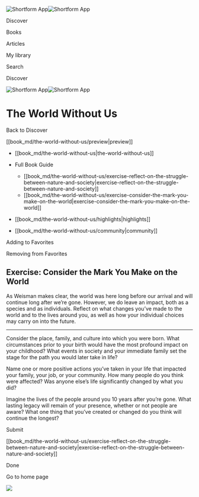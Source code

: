 ![Shortform App](/img/logo.36a2399e.svg)![Shortform App](/img/logo-dark.70c1b072.svg)

Discover

Books

Articles

My library

Search

Discover

![Shortform App](/img/logo.36a2399e.svg)![Shortform App](/img/logo-dark.70c1b072.svg)

# The World Without Us

Back to Discover

[[book_md/the-world-without-us/preview|preview]]

  * [[book_md/the-world-without-us|the-world-without-us]]
  * Full Book Guide

    * [[book_md/the-world-without-us/exercise-reflect-on-the-struggle-between-nature-and-society|exercise-reflect-on-the-struggle-between-nature-and-society]]
    * [[book_md/the-world-without-us/exercise-consider-the-mark-you-make-on-the-world|exercise-consider-the-mark-you-make-on-the-world]]
  * [[book_md/the-world-without-us/highlights|highlights]]
  * [[book_md/the-world-without-us/community|community]]



Adding to Favorites 

Removing from Favorites 

## Exercise: Consider the Mark You Make on the World

As Weisman makes clear, the world was here long before our arrival and will continue long after we’re gone. However, we do leave an impact, both as a species and as individuals. Reflect on what changes you’ve made to the world and to the lives around you, as well as how your individual choices may carry on into the future.

* * *

Consider the place, family, and culture into which you were born. What circumstances prior to your birth would have the most profound impact on your childhood? What events in society and your immediate family set the stage for the path you would later take in life?

Name one or more positive actions you’ve taken in your life that impacted your family, your job, or your community. How many people do you think were affected? Was anyone else’s life significantly changed by what you did?

Imagine the lives of the people around you 10 years after you’re gone. What lasting legacy will remain of your presence, whether or not people are aware? What one thing that you’ve created or changed do you think will continue the longest?

Submit 

[[book_md/the-world-without-us/exercise-reflect-on-the-struggle-between-nature-and-society|exercise-reflect-on-the-struggle-between-nature-and-society]]

Done

Go to home page 

![](https://bat.bing.com/action/0?ti=56018282&Ver=2&mid=1a2f6676-b27b-4c0f-8a74-3d0142a1a5f8&sid=48a964a0642711eeb2d9b36fc717f5e2&vid=48a9a1e0642711eebeaf23361361f0d4&vids=0&msclkid=N&pi=0&lg=en-US&sw=800&sh=600&sc=24&nwd=1&tl=Shortform%20%7C%20Book&p=https%3A%2F%2Fwww.shortform.com%2Fapp%2Fbook%2Fthe-world-without-us%2Fexercise-consider-the-mark-you-make-on-the-world&r=&lt=1171&evt=pageLoad&sv=1&rn=21296)

